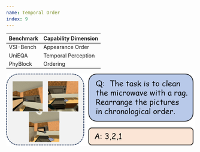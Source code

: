 ```yaml
---
name: Temporal Order
index: 9
---
```


<div class="row">
<div class="col-8">

| **Benchmark** | **Capability Dimension** |
| ------------- | ------------------------ |
| VSI-Bench     | Appearance Order         |
| UniEQA        | Temporal Perception      |
| PhyBlock      | Ordering                 |

</div>

<div class="col-4">

![alt text](temporalOrder.png)

</div>

</div>
